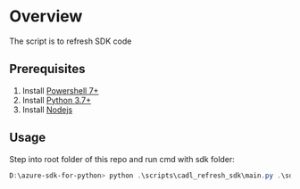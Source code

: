 # Overview

The script is to refresh SDK code

## Prerequisites

1. Install [Powershell 7+](https://learn.microsoft.com/shows/it-ops-talk/how-to-install-powershell-7)
2. Install [Python 3.7+](https://www.python.org/downloads/release/python-370/)
3. Install [Nodejs](https://nodejs.org/en/download/)

## Usage

Step into root folder of this repo and run cmd with sdk folder:
```powershell
D:\azure-sdk-for-python> python .\scripts\cadl_refresh_sdk\main.py .\sdk\contosowidgetmanager\azure-contosowidgetmanager
```